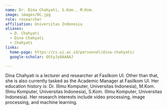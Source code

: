 ```yaml
---
name: Dr. Dina Chahyati, S.Kom., M.Kom.
image: images/DC.jpg
role: researcher
affiliation: Universitas Indonesia
aliases:
  - D. Chahyati
  - Dina Chahyati
  - Chahyati
links:
  home-page: https://cs.ui.ac.id/personnel/dina-chahyati/
  google-scholar: OStyJy8AAAAJ

---
```


Dina Chahyati is a lecturer and researcher at Fasilkom UI. Other than that, she is also currently tasked as the Academic Manager at Fasilkom UI. Her education history is: Dr. (Ilmu Komputer, Universitas Indonesia), M.Kom. (Ilmu Komputer, Universitas Indonesia), S.Kom. (Ilmu Komputer, Universitas Indonesia). Her research interests include video processing, image processing, and machine learning.

